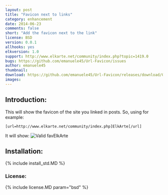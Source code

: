 ```yaml
---
layout: post
title: "Favicon next to links"
category: enhancement
date: 2014-06-23
comments: false
short: "Add the favicon next to the link"
license: BSD
version: 0.0.1
allhooks: yes
elkversion: 1.0
support: http://www.elkarte.net/community/index.php?topic=1419.0
bugs: https://github.com/emanuele45/Url-Favicon/issues
author: emanuele45
thumbnail:
download: https://github.com/emanuele45/Url-Favicon/releases/download/0.0.1/UrlFavicon_0-1-0.zip
images:
---
```


## Introduction:
This will show the favicon of the site you linked in posts.
So, using for example:

``` [url=http://www.elkarte.net/community/index.php]ElkArte[/url] ```

It will show:
![Valid fav](https://www.google.com/s2/favicons?domain=http://www.elkarte.net)ElkArte

## Installation:
{% include install_std.MD %}

### License:
{% include license.MD param="bsd" %}
